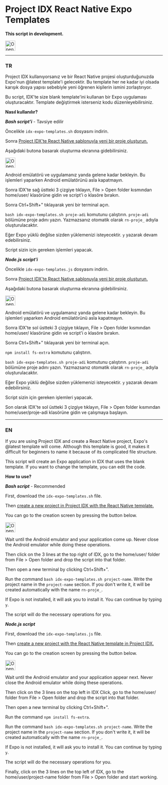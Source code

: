 # Project IDX React Native Expo Templates
**This script in development.**

<a href="https://idx.google.com/import?url=https%3A%2F%2Fgithub.com%2FMert-409%2Fidx-expo-templates%2F">
  <picture>
    <source
      media="(prefers-color-scheme: dark)"
      srcset="https://cdn.idx.dev/btn/open_dark_32.svg">
    <source
      media="(prefers-color-scheme: light)"
      srcset="https://cdn.idx.dev/btn/open_light_32.svg">
    <img
      height="32"
      alt="Open in IDX"
      src="https://cdn.idx.dev/btn/open_purple_32.svg">
  </picture>
</a>

----

<h3>TR</h3>

Project IDX kullanıyorsanız ve bir React Native projesi oluşturduğunuzda Expo'nun @latest template'i gelecektir.
Bu template her ne kadar iyi olsada karışık dosya yapısı sebebiyle yeni öğrenen kişilerin ismini zorlaştırıyor.

Bu script, IDX'te size blank template'ini kullanan bir Expo uygulaması oluşturacaktır.
Template değiştirmek isterseniz kodu düzenleyebilirsiniz.

**Nasıl kullanılır?**

_**Bash script'i**_ - Tavsiye edilir

Öncelikle <code>idx-expo-templates.sh</code> dosyasını indirin.

<p>Sonra <a href="https://idx.google.com/new/react-native">Project IDX'te React Native şablonuyla yeni bir proje oluşturun.</a></p>

Aşağıdaki butona basarak oluşturma ekranına gidebilirsiniz.

<a href="https://idx.google.com/new/react-native">
  <picture>
    <source
      media="(prefers-color-scheme: dark)"
      srcset="https://cdn.idx.dev/btn/open_dark_32.svg">
    <source
      media="(prefers-color-scheme: light)"
      srcset="https://cdn.idx.dev/btn/open_light_32.svg">
    <img
      height="32"
      alt="Open in IDX"
      src="https://cdn.idx.dev/btn/open_purple_32.svg">
  </picture>
</a>

Android emülatörü ve uygulamanız yanda gelene kadar bekleyin. Bu işlemleri yaparken Android emülatörünü asla kapatmayın.

Sonra IDX'te sağ üstteki 3 çizgiye tıklayın, File > Open folder kısmından home/user/ klasörüne gidin ve script'i o klasöre bırakın.

Sonra Ctrl+Shift+" tıklayarak yeni bir terminal açın.

<code>bash idx-expo-templates.sh proje-adi</code> komutunu çalıştırın. <code>proje-adi</code> bölümüne proje adını yazın. Yazmazsanız otomatik olarak <code>rn-proje_</code> adıyla oluşturulacaktır.

Eğer Expo yüklü değilse sizden yüklemenizi isteyecektir. <code>y</code> yazarak devam edebilirsiniz.

Script sizin için gereken işlemleri yapacak.

_**Node.js script'i**_

Öncelikle <code>idx-expo-templates.js</code> dosyasını indirin.

<p>Sonra <a href="https://idx.google.com/new/react-native">Project IDX'te React Native şablonuyla yeni bir proje oluşturun.</a></p>

Aşağıdaki butona basarak oluşturma ekranına gidebilirsiniz.

<a href="https://idx.google.com/new/react-native">
  <picture>
    <source
      media="(prefers-color-scheme: dark)"
      srcset="https://cdn.idx.dev/btn/open_dark_32.svg">
    <source
      media="(prefers-color-scheme: light)"
      srcset="https://cdn.idx.dev/btn/open_light_32.svg">
    <img
      height="32"
      alt="Open in IDX"
      src="https://cdn.idx.dev/btn/open_purple_32.svg">
  </picture>
</a>

Android emülatörü ve uygulamanız yanda gelene kadar bekleyin. Bu işlemleri yaparken Android emülatörünü asla kapatmayın.

Sonra IDX'te sol üstteki 3 çizgiye tıklayın, File > Open folder kısmından home/user/ klasörüne gidin ve script'i o klasöre bırakın.

Sonra Ctrl+Shift+" tıklayarak yeni bir terminal açın.

<code>npm install fs-extra</code> komutunu çalıştırın.

<code>bash idx-expo-templates.sh proje-adi</code> komutunu çalıştırın. <code>proje-adi</code> bölümüne proje adını yazın. Yazmazsanız otomatik olarak <code>rn-proje_</code> adıyla oluşturulacaktır.

Eğer Expo yüklü değilse sizden yüklemenizi isteyecektir. <code>y</code> yazarak devam edebilirsiniz.

Script sizin için gereken işlemleri yapacak.

Son olarak IDX'te sol üstteki 3 çizgiye tıklayın, File > Open folder kısmından home/user/proje-adi klasörüne gidin ve çalışmaya başlayın.

----

<h3>EN</h3>

If you are using Project IDX and create a React Native project, Expo's @latest template will come.
Although this template is good, it makes it difficult for beginners to name it because of its complicated file structure.

This script will create an Expo application in IDX that uses the blank template.
If you want to change the template, you can edit the code.

**How ​​to use?**

_**Bash script**_ - Recommended

First, download the <code>idx-expo-templates.sh</code> file.

<p>Then <a href="https://idx.google.com/new/react-native">create a new project in Project IDX with the React Native template.</a></p>

You can go to the creation screen by pressing the button below.

<a href="https://idx.google.com/new/react-native">
  <picture>
    <source
      media="(prefers-color-scheme: dark)"
      srcset="https://cdn.idx.dev/btn/open_dark_32.svg">
    <source
      media="(prefers-color-scheme: light)"
      srcset="https://cdn.idx.dev/btn/open_light_32.svg">
    <img
      height="32"
      alt="Open in IDX"
      src="https://cdn.idx.dev/btn/open_purple_32.svg">
  </picture>
</a>

Wait until the Android emulator and your application come up. Never close the Android emulator while doing these operations.

Then click on the 3 lines at the top right of IDX, go to the home/user/ folder from File > Open folder and drop the script into that folder.

Then open a new terminal by clicking Ctrl+Shift+".

Run the command <code>bash idx-expo-templates.sh project-name</code>. Write the project name in the <code>project-name</code> section. If you don't write it, it will be created automatically with the name <code>rn-proje_</code>.

If Expo is not installed, it will ask you to install it. You can continue by typing <code>y</code>.

The script will do the necessary operations for you.

_**Node.js script**_

First, download the <code>idx-expo-templates.js</code> file.

<p>Then <a href="https://idx.google.com/new/react-native">create a new project with the React Native template in Project IDX.</a></p>

You can go to the creation screen by pressing the button below.

<a href="https://idx.google.com/new/react-native">
  <picture>
    <source
      media="(prefers-color-scheme: dark)"
      srcset="https://cdn.idx.dev/btn/open_dark_32.svg">
    <source
      media="(prefers-color-scheme: light)"
      srcset="https://cdn.idx.dev/btn/open_light_32.svg">
    <img
      height="32"
      alt="Open in IDX"
      src="https://cdn.idx.dev/btn/open_purple_32.svg">
  </picture>
</a>


Wait until the Android emulator and your application appear next. Never close the Android emulator while doing these operations.

Then click on the 3 lines on the top left in IDX Click, go to the home/user/ folder from File > Open folder and drop the script into that folder.

Then open a new terminal by clicking Ctrl+Shift+".

Run the command <code>npm install fs-extra</code>.

Run the command <code>bash idx-expo-templates.sh project-name</code>. Write the project name in the <code>project-name</code> section. If you don't write it, it will be created automatically with the name <code>rn-proje_</code>.

If Expo is not installed, it will ask you to install it. You can continue by typing <code>y</code>.

The script will do the necessary operations for you.

Finally, click on the 3 lines on the top left of IDX, go to the home/user/project-name folder from File > Open folder and start working.
